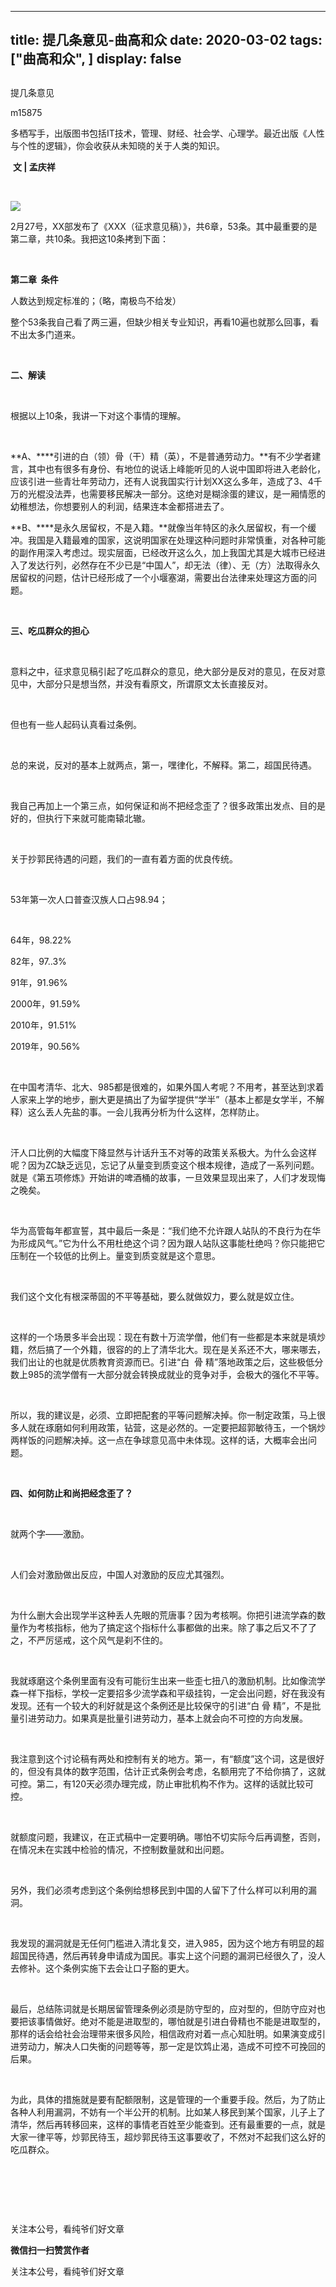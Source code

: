 
---
title:   提几条意见-曲高和众
date: 2020-03-02
tags: ["曲高和众", ]
display: false
---


## 



提几条意见




m15875




多栖写手，出版图书包括IT技术，管理、财经、社会学、心理学。最近出版《人性与个性的逻辑》，你会收获从未知晓的关于人类的知识。


&nbsp;**文 | 孟庆祥**



&nbsp;

<img class="rich_pages" data-ratio="0.5" data-s="300,640" src="https://mmbiz.qpic.cn/mmbiz_jpg/fxGMiaL5Zj1gxsjIFJPV1NsTHNWvTia124nOE9O8601tsVw6wh5Z0KQX050IHgbzia7rvzTCU05ejnHW1gmeug3Mw/640?wx_fmt=jpeg" data-type="jpeg" data-w="1280" style=""/>



2月27号，XX部发布了《XXX（征求意见稿）》，共6章，53条。其中最重要的是第二章，共10条。我把这10条拷到下面：

&nbsp;

**第二章&nbsp; 条件**

人数达到规定标准的；（略，南极鸟不给发）

整个53条我自己看了两三遍，但缺少相关专业知识，再看10遍也就那么回事，看不出太多门道来。



&nbsp;

**二、解读**

&nbsp;

根据以上10条，我讲一下对这个事情的理解。

&nbsp;

**A、****引进的白（领）骨（干）精（英），不是普通劳动力。**有不少学者建言，其中也有很多有身份、有地位的说话上峰能听见的人说中国即将进入老龄化，应该引进一些青壮年劳动力，还有人说我国实行计划XX这么多年，造成了3、4千万的光棍没法弄，也需要移民解决一部分。这绝对是糊涂蛋的建议，是一厢情愿的幼稚想法，你想要别人的利润，结果连本金都搭进去了。



**B、****是永久居留权，不是入籍。**就像当年特区的永久居留权，有一个缓冲。我国是入籍最难的国家，这说明国家在处理这种问题时非常慎重，对各种可能的副作用深入考虑过。现实层面，已经改开这么久，加上我国尤其是大城市已经进入了发达行列，必然存在不少已是“中国人”，却无法（律）、无（方）法取得永久居留权的问题，估计已经形成了一个小堰塞湖，需要出台法律来处理这方面的问题。

&nbsp;

**三、吃瓜群众的担心**

&nbsp;

意料之中，征求意见稿引起了吃瓜群众的意见，绝大部分是反对的意见，在反对意见中，大部分只是想当然，并没有看原文，所谓原文太长直接反对。

&nbsp;

但也有一些人起码认真看过条例。

&nbsp;

总的来说，反对的基本上就两点，第一，嘿律化，不解释。第二，超国民待遇。

&nbsp;

我自己再加上一个第三点，如何保证和尚不把经念歪了？很多政策出发点、目的是好的，但执行下来就可能南辕北辙。

&nbsp;

关于抄郭民待遇的问题，我们的一直有着方面的优良传统。

&nbsp;

53年第一次人口普查汉族人口占98.94；

&nbsp;

64年，98.22%

82年，97..3%

91年，91.96%

2000年，91.59%

2010年，91.51%

2019年，90.56%

&nbsp;

在中国考清华、北大、985都是很难的，如果外国人考呢？不用考，甚至达到求着人家来上学的地步，删大更是搞出了为留学提供“学半”（基本上都是女学半，不解释）这么丢人先盐的事。一会儿我再分析为什么这样，怎样防止。

&nbsp;

汗人口比例的大幅度下降显然与计话升玉不对等的政策关系极大。为什么会这样呢？因为ZC缺乏远见，忘记了从量变到质变这个根本规律，造成了一系列问题。就是《第五项修炼》开始讲的啤酒桶的故事，一旦效果显现出来了，人们才发现悔之晚矣。

&nbsp;

华为高管每年都宣誓，其中最后一条是：“我们绝不允许跟人站队的不良行为在华为形成风气。”它为什么不用杜绝这个词？因为跟人站队这事能杜绝吗？你只能把它压制在一个较低的比例上。量变到质变就是这个意思。

&nbsp;

我们这个文化有根深蒂固的不平等基础，要么就做奴力，要么就是奴立住。

&nbsp;

这样的一个场景多半会出现：现在有数十万流学僧，他们有一些都是本来就是填炒籍，然后搞了一个外籍，很容的的上了清华北大。现在是关系还不大，哪来哪去，我们出让的也就是优质教育资源而已。引进“白&nbsp; 骨 精”落地政策之后，这些极低分数上985的流学僧有一大部分就会转换成就业的竞争对手，会极大的强化不平等。

&nbsp;

所以，我的建议是，必须、立即把配套的平等问题解决掉。你一制定政策，马上很多人就在琢磨如何利用政策，钻营，这是必然的。一定要把超郭敏待玉，一个锅炒两样饭的问题解决掉。这一点在争球意见高中未体现。这样的话，大概率会出问题。

&nbsp;

**四、如何防止和尚把经念歪了？**

&nbsp;

就两个字——激励。

&nbsp;

人们会对激励做出反应，中国人对激励的反应尤其强烈。

&nbsp;

为什么删大会出现学半这种丢人先眼的荒唐事？因为考核啊。你把引进流学森的数量作为考核指标，他为了搞定这个指标什么事都做的出来。除了事之后又不了了之，不严厉惩戒，这个风气是刹不住的。

&nbsp;

我就琢磨这个条例里面有没有可能衍生出来一些歪七扭八的激励机制。比如像流学森一样下指标，学校一定要招多少流学森和平级挂钩，一定会出问题，好在我没有发现。还有一个较大的利好就是这个条例还是比较保守的引进“白 骨 精”，不是批量引进劳动力。如果真是批量引进劳动力，基本上就会向不可控的方向发展。

&nbsp;

我注意到这个讨论稿有两处和控制有关的地方。第一，有“额度”这个词，这是很好的，但没有具体的数字范围，估计正式条例会考虑，名额用完了不给你搞了，这就可控。第二，有120天必须办理完成，防止审批机构不作为。这样的话就比较可控。

&nbsp;

就额度问题，我建议，在正式稿中一定要明确。哪怕不切实际今后再调整，否则，在情况未在实践中检验的情况，不控制数量就和出问题。

&nbsp;

另外，我们必须考虑到这个条例给想移民到中国的人留下了什么样可以利用的漏洞。

&nbsp;

我发现的漏洞就是无任何门槛进入清北复交，进入985，因为这个地方有明显的超超国民待遇，然后再转身申请成为国民。事实上这个问题的漏洞已经很久了，没人去修补。这个条例实施下去会让口子豁的更大。

&nbsp;

最后，总结陈词就是长期居留管理条例必须是防守型的，应对型的，但防守应对也要把该事情做好。绝对不能是进取型的，哪怕就是引进白骨精也不能是进取型的，那样的话会给社会治理带来很多风险，相信政府对着一点心知肚明。如果演变成引进劳动力，解决人口失衡的问题等等，那一定是饮鸩止渴，造成不可控不可挽回的后果。

&nbsp;

为此，具体的措施就是要有配额限制，这是管理的一个重要手段。然后，为了防止各种人利用漏洞，不妨有一个半公开的机制。比如某人移民到某个国家，儿子上了清华，然后再转移回来，这样的事情老百姓至少能查到。还有最重要的一点，就是大家一律平等，炒郭民待玉，超炒郭民待玉这事要收了，不然对不起我们这么好的吃瓜群众。

&nbsp;

&nbsp;

&nbsp;



关注本公号，看纯爷们好文章


**微信扫一扫赞赏作者**






关注本公号，看纯爷们好文章








